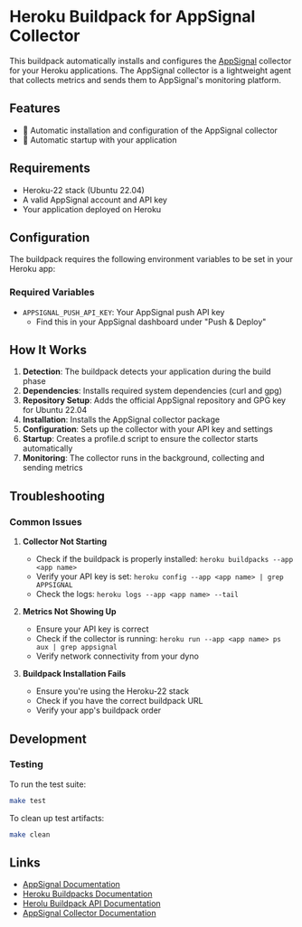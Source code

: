 # Heroku Buildpack for AppSignal Collector

This buildpack automatically installs and configures the [AppSignal](https://appsignal.com) collector for your Heroku applications. The AppSignal collector is a lightweight agent that collects metrics and sends them to AppSignal's monitoring platform.

## Features

- 🚀 Automatic installation and configuration of the AppSignal collector
- 🔄 Automatic startup with your application

## Requirements

- Heroku-22 stack (Ubuntu 22.04)
- A valid AppSignal account and API key
- Your application deployed on Heroku

## Configuration

The buildpack requires the following environment variables to be set in your Heroku app:

### Required Variables

- `APPSIGNAL_PUSH_API_KEY`: Your AppSignal push API key
  - Find this in your AppSignal dashboard under "Push & Deploy"

## How It Works

1. **Detection**: The buildpack detects your application during the build phase
2. **Dependencies**: Installs required system dependencies (curl and gpg)
3. **Repository Setup**: Adds the official AppSignal repository and GPG key for Ubuntu 22.04
4. **Installation**: Installs the AppSignal collector package
5. **Configuration**: Sets up the collector with your API key and settings
6. **Startup**: Creates a profile.d script to ensure the collector starts automatically
7. **Monitoring**: The collector runs in the background, collecting and sending metrics

## Troubleshooting

### Common Issues

1. **Collector Not Starting**
   - Check if the buildpack is properly installed: `heroku buildpacks --app <app name>`
   - Verify your API key is set: `heroku config --app <app name> | grep APPSIGNAL`
   - Check the logs: `heroku logs --app <app name> --tail`

2. **Metrics Not Showing Up**
   - Ensure your API key is correct
   - Check if the collector is running: `heroku run --app <app name> ps aux | grep appsignal`
   - Verify network connectivity from your dyno

3. **Buildpack Installation Fails**
   - Ensure you're using the Heroku-22 stack
   - Check if you have the correct buildpack URL
   - Verify your app's buildpack order

## Development

### Testing

To run the test suite:

```bash
make test
```

To clean up test artifacts:

```bash
make clean
```

## Links

- [AppSignal Documentation](https://docs.appsignal.com)
- [Heroku Buildpacks Documentation](https://devcenter.heroku.com/articles/buildpacks)
- [Herolu Buildpack API Documentation](https://devcenter.heroku.com/articles/buildpack-api)
- [AppSignal Collector Documentation](https://docs.appsignal.com/collector)

